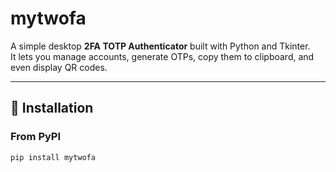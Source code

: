 # mytwofa

A simple desktop **2FA TOTP Authenticator** built with Python and Tkinter.  
It lets you manage accounts, generate OTPs, copy them to clipboard, and even display QR codes.



---

## 🚀 Installation

### From PyPI
```bash
pip install mytwofa
